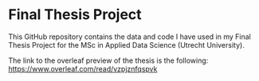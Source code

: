 # Final Thesis Project
This GitHub repository contains the data and code I have used in my Final Thesis Project for the MSc in Applied Data Science (Utrecht University).

The link to the overleaf preview of the thesis is the following:
https://www.overleaf.com/read/vzpjznfqspvk
